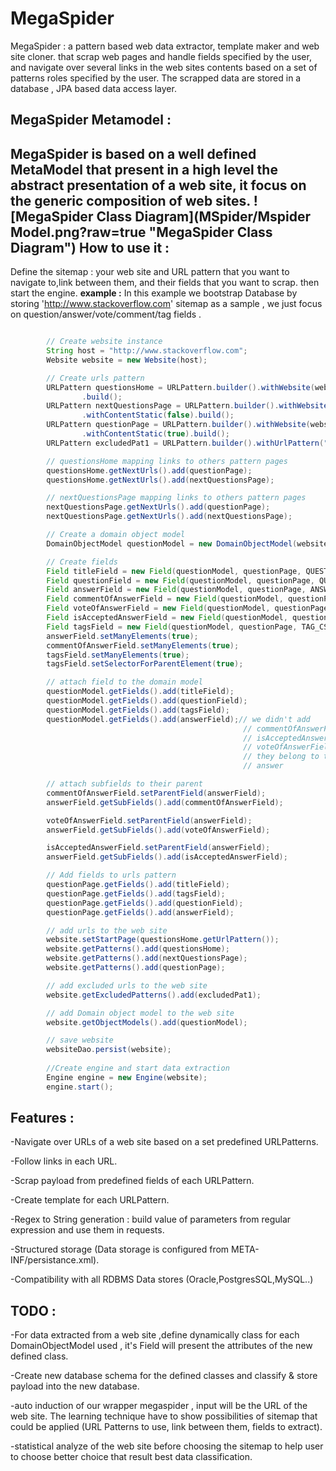 MegaSpider
=======
MegaSpider : a pattern based web data extractor, template maker and web site cloner. that scrap web pages and handle fields specified by the user, 
and navigate over several links in the web sites contents based on a set of patterns roles specified by the user. The scrapped data are stored in a database , JPA based data access layer.


**MegaSpider Metamodel :**
-

MegaSpider is based on a well defined MetaModel that present in a high level the abstract presentation of a web site, it focus on the  generic composition of web sites.
![MegaSpider Class Diagram](MSpider/Mspider Model.png?raw=true "MegaSpider Class Diagram")
**How to use it :**
-

Define the sitemap : your web site and URL pattern that you want to navigate to,link between them, and their fields that you want to scrap. then start the engine. 
**example :**
In this example we bootstrap Database by storing 'http://www.stackoverflow.com' sitemap as a sample ,  we just focus on question/answer/vote/comment/tag fields .

```java

		// Create website instance
		String host = "http://www.stackoverflow.com";
		Website website = new Website(host);

		// Create urls pattern
		URLPattern questionsHome = URLPattern.builder().withWebsite(website).withUrlPattern("/questions").withUrlName("HomePage").withContentStatic(false)
				.build();
		URLPattern nextQuestionsPage = URLPattern.builder().withWebsite(website).withUrlPattern("/questions\\?page=[0-9]+&sort=newest").withUrlName("NextPage")
				.withContentStatic(false).build();
		URLPattern questionPage = URLPattern.builder().withWebsite(website).withUrlPattern("/questions/[0-9]+/.+").withUrlName("QuestionPage")
				.withContentStatic(true).build();
		URLPattern excludedPat1 = URLPattern.builder().withUrlPattern("/questions\\?page=[0-9]{3,}&sort=newest").withExcludeFrom(website).build();

		// questionsHome mapping links to others pattern pages
		questionsHome.getNextUrls().add(questionPage);
		questionsHome.getNextUrls().add(nextQuestionsPage);

		// nextQuestionsPage mapping links to others pattern pages
		nextQuestionsPage.getNextUrls().add(questionPage);
		nextQuestionsPage.getNextUrls().add(nextQuestionsPage);

		// Create a domain object model
		DomainObjectModel questionModel = new DomainObjectModel(website, "Question");

		// Create fields
		Field titleField = new Field(questionModel, questionPage, QUESTION_TITLE_CSS_SELECTOR, "Title");
		Field questionField = new Field(questionModel, questionPage, QUESTION_CSS_SELECTOR, QUESTION_BODY_CSS_SELECTOR, "Question");
		Field answerField = new Field(questionModel, questionPage, ANSWER_CSS_SELECTOR, ANSWER_BODY_CSS_SELECTOR, "Answer");
		Field commentOfAnswerField = new Field(questionModel, questionPage, ANSWER_COMMENT_CSS_SELECTOR, "CommentOfAnswer");
		Field voteOfAnswerField = new Field(questionModel, questionPage, ANSWER_VOTE_CSS_SELECTOR, "VoteOfAnswer");
		Field isAcceptedAnswerField = new Field(questionModel, questionPage, ANSWER_IS_ACCEPTED_CSS_SELECTOR, "isAcceptedOfAnswer");
		Field tagsField = new Field(questionModel, questionPage, TAG_CSS_SELECTOR, "Tags");
		answerField.setManyElements(true);
		commentOfAnswerField.setManyElements(true);
		tagsField.setManyElements(true);
		tagsField.setSelectorForParentElement(true);

		// attach field to the domain model
		questionModel.getFields().add(titleField);
		questionModel.getFields().add(questionField);
		questionModel.getFields().add(tagsField);
		questionModel.getFields().add(answerField);// we didn't add
													// commentOfAnswerField and
													// isAcceptedAnswerField and
													// voteOfAnswerField because
													// they belong to the field
													// answer

		// attach subfields to their parent
		commentOfAnswerField.setParentField(answerField);
		answerField.getSubFields().add(commentOfAnswerField);

		voteOfAnswerField.setParentField(answerField);
		answerField.getSubFields().add(voteOfAnswerField);

		isAcceptedAnswerField.setParentField(answerField);
		answerField.getSubFields().add(isAcceptedAnswerField);

		// Add fields to urls pattern
		questionPage.getFields().add(titleField);
		questionPage.getFields().add(tagsField);
		questionPage.getFields().add(questionField);
		questionPage.getFields().add(answerField);

		// add urls to the web site
		website.setStartPage(questionsHome.getUrlPattern());
		website.getPatterns().add(questionsHome);
		website.getPatterns().add(nextQuestionsPage);
		website.getPatterns().add(questionPage);

		// add excluded urls to the web site
		website.getExcludedPatterns().add(excludedPat1);

		// add Domain object model to the web site
		website.getObjectModels().add(questionModel);

		// save website
		websiteDao.persist(website);
		
		//Create engine and start data extraction
		Engine engine = new Engine(website);
		engine.start(); 
```

**Features :**
-

-Navigate over URLs of a web site based on a set predefined URLPatterns.

-Follow links in each URL.

-Scrap payload from predefined fields of each URLPattern.

-Create template for each URLPattern.

-Regex to String generation : build value of parameters from regular expression and use them in requests. 

-Structured storage (Data storage is configured from META-INF/persistance.xml).

-Compatibility with all RDBMS Data stores (Oracle,PostgresSQL,MySQL..)


**TODO :**
-


-For data extracted from a web site ,define dynamically class  for each DomainObjectModel used , it's Field will present the attributes of the new defined class.

-Create new database schema for the defined classes and classify & store payload into the new database.

-auto induction of our wrapper megaspider , input will be the URL of the web site. The learning technique have to show possibilities of sitemap that could be applied (URL Patterns to use, link between them, fields to extract).

-statistical analyze of the web site before choosing the sitemap to help user to choose better choice that result best data classification. 
